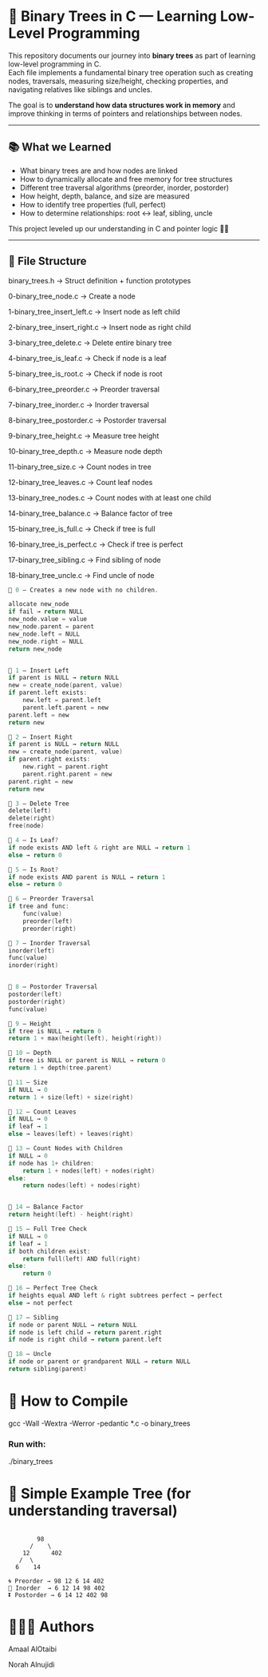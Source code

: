 # 🌳 Binary Trees in C — Learning Low-Level Programming

This repository documents our journey into **binary trees** as part of learning low-level programming in C.  
Each file implements a fundamental binary tree operation such as creating nodes, traversals, measuring size/height, checking properties, and navigating relatives like siblings and uncles.

The goal is to **understand how data structures work in memory** and improve thinking in terms of pointers and relationships between nodes.

---

## 📚 What we Learned

- What binary trees are and how nodes are linked
- How to dynamically allocate and free memory for tree structures
- Different tree traversal algorithms (preorder, inorder, postorder)
- How height, depth, balance, and size are measured
- How to identify tree properties (full, perfect)
- How to determine relationships: root ↔ leaf, sibling, uncle

This project leveled up our understanding in C and pointer logic 🧠✨

---

## 📂 File Structure
binary_trees.h                → Struct definition + function prototypes

0-binary_tree_node.c          → Create a node

1-binary_tree_insert_left.c   → Insert node as left child

2-binary_tree_insert_right.c  → Insert node as right child

3-binary_tree_delete.c        → Delete entire binary tree

4-binary_tree_is_leaf.c       → Check if node is a leaf

5-binary_tree_is_root.c       → Check if node is root

6-binary_tree_preorder.c      → Preorder traversal

7-binary_tree_inorder.c       → Inorder traversal

8-binary_tree_postorder.c     → Postorder traversal

9-binary_tree_height.c        → Measure tree height

10-binary_tree_depth.c        → Measure node depth

11-binary_tree_size.c         → Count nodes in tree

12-binary_tree_leaves.c       → Count leaf nodes

13-binary_tree_nodes.c        → Count nodes with at least one child

14-binary_tree_balance.c      → Balance factor of tree

15-binary_tree_is_full.c      → Check if tree is full

16-binary_tree_is_perfect.c   → Check if tree is perfect

17-binary_tree_sibling.c      → Find sibling of node

18-binary_tree_uncle.c        → Find uncle of node


```c
🔹 0 — Creates a new node with no children.

allocate new_node
if fail → return NULL
new_node.value = value
new_node.parent = parent
new_node.left = NULL
new_node.right = NULL
return new_node


🔹 1 — Insert Left
if parent is NULL → return NULL
new = create_node(parent, value)
if parent.left exists:
    new.left = parent.left
    parent.left.parent = new
parent.left = new
return new

🔹 2 — Insert Right
if parent is NULL → return NULL
new = create_node(parent, value)
if parent.right exists:
    new.right = parent.right
    parent.right.parent = new
parent.right = new
return new

🔹 3 — Delete Tree
delete(left)
delete(right)
free(node)

🔹 4 — Is Leaf?
if node exists AND left & right are NULL → return 1
else → return 0

🔹 5 — Is Root?
if node exists AND parent is NULL → return 1
else → return 0

🔹 6 — Preorder Traversal
if tree and func:
    func(value)
    preorder(left)
    preorder(right)

🔹 7 — Inorder Traversal
inorder(left)
func(value)
inorder(right)


🔹 8 — Postorder Traversal
postorder(left)
postorder(right)
func(value)

🔹 9 — Height
if tree is NULL → return 0
return 1 + max(height(left), height(right))

🔹 10 — Depth
if tree is NULL or parent is NULL → return 0
return 1 + depth(tree.parent)

🔹 11 — Size
if NULL → 0
return 1 + size(left) + size(right)

🔹 12 — Count Leaves
if NULL → 0
if leaf → 1
else → leaves(left) + leaves(right)

🔹 13 — Count Nodes with Children
if NULL → 0
if node has 1+ children:
    return 1 + nodes(left) + nodes(right)
else:
    return nodes(left) + nodes(right)


🔹 14 — Balance Factor
return height(left) - height(right)

🔹 15 — Full Tree Check
if NULL → 0
if leaf → 1
if both children exist:
    return full(left) AND full(right)
else:
    return 0

🔹 16 — Perfect Tree Check
if heights equal AND left & right subtrees perfect → perfect
else → not perfect

🔹 17 — Sibling
if node or parent NULL → return NULL
if node is left child → return parent.right
if node is right child → return parent.left

🔹 18 — Uncle
if node or parent or grandparent NULL → return NULL
return sibling(parent)

`````

# 🔧 How to Compile
gcc -Wall -Wextra -Werror -pedantic *.c -o binary_trees
### Run with:
./binary_trees

# 🧪 Simple Example Tree (for understanding traversal)

`````

        98
      /    \
    12      402
   /  \
  6    14

🌀 Preorder → 98 12 6 14 402
🔁 Inorder  → 6 12 14 98 402
⏬ Postorder → 6 14 12 402 98

`````





# 👩🏻‍💻 Authors

Amaal AlOtaibi

Norah Alnujidi
